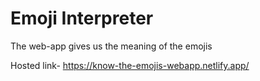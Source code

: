# Emoji Interpreter

The web-app gives us the meaning of the emojis

Hosted link- https://know-the-emojis-webapp.netlify.app/
